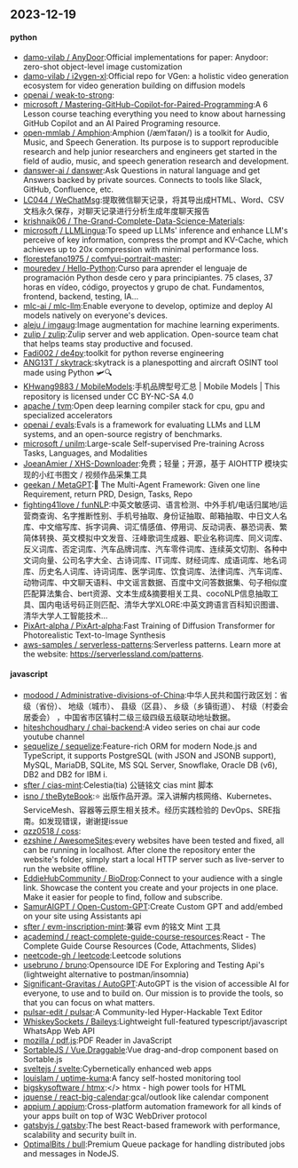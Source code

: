 ## 2023-12-19

#### python
* [damo-vilab / AnyDoor](https://github.com/damo-vilab/AnyDoor):Official implementations for paper: Anydoor: zero-shot object-level image customization
* [damo-vilab / i2vgen-xl](https://github.com/damo-vilab/i2vgen-xl):Official repo for VGen: a holistic video generation ecosystem for video generation building on diffusion models
* [openai / weak-to-strong](https://github.com/openai/weak-to-strong):
* [microsoft / Mastering-GitHub-Copilot-for-Paired-Programming](https://github.com/microsoft/Mastering-GitHub-Copilot-for-Paired-Programming):A 6 Lesson course teaching everything you need to know about harnessing GitHub Copilot and an AI Paired Programing resource.
* [open-mmlab / Amphion](https://github.com/open-mmlab/Amphion):Amphion (/æmˈfaɪən/) is a toolkit for Audio, Music, and Speech Generation. Its purpose is to support reproducible research and help junior researchers and engineers get started in the field of audio, music, and speech generation research and development.
* [danswer-ai / danswer](https://github.com/danswer-ai/danswer):Ask Questions in natural language and get Answers backed by private sources. Connects to tools like Slack, GitHub, Confluence, etc.
* [LC044 / WeChatMsg](https://github.com/LC044/WeChatMsg):提取微信聊天记录，将其导出成HTML、Word、CSV文档永久保存，对聊天记录进行分析生成年度聊天报告
* [krishnaik06 / The-Grand-Complete-Data-Science-Materials](https://github.com/krishnaik06/The-Grand-Complete-Data-Science-Materials):
* [microsoft / LLMLingua](https://github.com/microsoft/LLMLingua):To speed up LLMs' inference and enhance LLM's perceive of key information, compress the prompt and KV-Cache, which achieves up to 20x compression with minimal performance loss.
* [florestefano1975 / comfyui-portrait-master](https://github.com/florestefano1975/comfyui-portrait-master):
* [mouredev / Hello-Python](https://github.com/mouredev/Hello-Python):Curso para aprender el lenguaje de programación Python desde cero y para principiantes. 75 clases, 37 horas en vídeo, código, proyectos y grupo de chat. Fundamentos, frontend, backend, testing, IA...
* [mlc-ai / mlc-llm](https://github.com/mlc-ai/mlc-llm):Enable everyone to develop, optimize and deploy AI models natively on everyone's devices.
* [aleju / imgaug](https://github.com/aleju/imgaug):Image augmentation for machine learning experiments.
* [zulip / zulip](https://github.com/zulip/zulip):Zulip server and web application. Open-source team chat that helps teams stay productive and focused.
* [Fadi002 / de4py](https://github.com/Fadi002/de4py):toolkit for python reverse engineering
* [ANG13T / skytrack](https://github.com/ANG13T/skytrack):skytrack is a planespotting and aircraft OSINT tool made using Python 🛩🔍
* [KHwang9883 / MobileModels](https://github.com/KHwang9883/MobileModels):手机品牌型号汇总 | Mobile Models | This repository is licensed under CC BY-NC-SA 4.0
* [apache / tvm](https://github.com/apache/tvm):Open deep learning compiler stack for cpu, gpu and specialized accelerators
* [openai / evals](https://github.com/openai/evals):Evals is a framework for evaluating LLMs and LLM systems, and an open-source registry of benchmarks.
* [microsoft / unilm](https://github.com/microsoft/unilm):Large-scale Self-supervised Pre-training Across Tasks, Languages, and Modalities
* [JoeanAmier / XHS-Downloader](https://github.com/JoeanAmier/XHS-Downloader):免费；轻量；开源，基于 AIOHTTP 模块实现的小红书图文 / 视频作品采集工具
* [geekan / MetaGPT](https://github.com/geekan/MetaGPT):🌟 The Multi-Agent Framework: Given one line Requirement, return PRD, Design, Tasks, Repo
* [fighting41love / funNLP](https://github.com/fighting41love/funNLP):中英文敏感词、语言检测、中外手机/电话归属地/运营商查询、名字推断性别、手机号抽取、身份证抽取、邮箱抽取、中日文人名库、中文缩写库、拆字词典、词汇情感值、停用词、反动词表、暴恐词表、繁简体转换、英文模拟中文发音、汪峰歌词生成器、职业名称词库、同义词库、反义词库、否定词库、汽车品牌词库、汽车零件词库、连续英文切割、各种中文词向量、公司名字大全、古诗词库、IT词库、财经词库、成语词库、地名词库、历史名人词库、诗词词库、医学词库、饮食词库、法律词库、汽车词库、动物词库、中文聊天语料、中文谣言数据、百度中文问答数据集、句子相似度匹配算法集合、bert资源、文本生成&摘要相关工具、cocoNLP信息抽取工具、国内电话号码正则匹配、清华大学XLORE:中英文跨语言百科知识图谱、清华大学人工智能技术…
* [PixArt-alpha / PixArt-alpha](https://github.com/PixArt-alpha/PixArt-alpha):Fast Training of Diffusion Transformer for Photorealistic Text-to-Image Synthesis
* [aws-samples / serverless-patterns](https://github.com/aws-samples/serverless-patterns):Serverless patterns. Learn more at the website: https://serverlessland.com/patterns.

#### javascript
* [modood / Administrative-divisions-of-China](https://github.com/modood/Administrative-divisions-of-China):中华人民共和国行政区划：省级（省份）、 地级（城市）、 县级（区县）、 乡级（乡镇街道）、 村级（村委会居委会） ，中国省市区镇村二级三级四级五级联动地址数据。
* [hiteshchoudhary / chai-backend](https://github.com/hiteshchoudhary/chai-backend):A video series on chai aur code youtube channel
* [sequelize / sequelize](https://github.com/sequelize/sequelize):Feature-rich ORM for modern Node.js and TypeScript, it supports PostgreSQL (with JSON and JSONB support), MySQL, MariaDB, SQLite, MS SQL Server, Snowflake, Oracle DB (v6), DB2 and DB2 for IBM i.
* [sfter / cias-mint](https://github.com/sfter/cias-mint):Celestia(tia) 公链铭文 cias mint 脚本
* [isno / theByteBook](https://github.com/isno/theByteBook):⭐ 出版作品开源。深入讲解内核网络、Kubernetes、ServiceMesh、容器等云原生相关技术。经历实践检验的 DevOps、SRE指南。如发现错误，谢谢提issue
* [qzz0518 / coss](https://github.com/qzz0518/coss):
* [ezshine / AwesomeSites](https://github.com/ezshine/AwesomeSites):every websites have been tested and fixed, all can be running in localhost. After clone the repository enter the website's folder, simply start a local HTTP server such as live-server to run the website offline.
* [EddieHubCommunity / BioDrop](https://github.com/EddieHubCommunity/BioDrop):Connect to your audience with a single link. Showcase the content you create and your projects in one place. Make it easier for people to find, follow and subscribe.
* [SamurAIGPT / Open-Custom-GPT](https://github.com/SamurAIGPT/Open-Custom-GPT):Create Custom GPT and add/embed on your site using Assistants api
* [sfter / evm-inscription-mint](https://github.com/sfter/evm-inscription-mint):兼容 evm 的铭文 Mint 工具
* [academind / react-complete-guide-course-resources](https://github.com/academind/react-complete-guide-course-resources):React - The Complete Guide Course Resources (Code, Attachments, Slides)
* [neetcode-gh / leetcode](https://github.com/neetcode-gh/leetcode):Leetcode solutions
* [usebruno / bruno](https://github.com/usebruno/bruno):Opensource IDE For Exploring and Testing Api's (lightweight alternative to postman/insomnia)
* [Significant-Gravitas / AutoGPT](https://github.com/Significant-Gravitas/AutoGPT):AutoGPT is the vision of accessible AI for everyone, to use and to build on. Our mission is to provide the tools, so that you can focus on what matters.
* [pulsar-edit / pulsar](https://github.com/pulsar-edit/pulsar):A Community-led Hyper-Hackable Text Editor
* [WhiskeySockets / Baileys](https://github.com/WhiskeySockets/Baileys):Lightweight full-featured typescript/javascript WhatsApp Web API
* [mozilla / pdf.js](https://github.com/mozilla/pdf.js):PDF Reader in JavaScript
* [SortableJS / Vue.Draggable](https://github.com/SortableJS/Vue.Draggable):Vue drag-and-drop component based on Sortable.js
* [sveltejs / svelte](https://github.com/sveltejs/svelte):Cybernetically enhanced web apps
* [louislam / uptime-kuma](https://github.com/louislam/uptime-kuma):A fancy self-hosted monitoring tool
* [bigskysoftware / htmx](https://github.com/bigskysoftware/htmx):</> htmx - high power tools for HTML
* [jquense / react-big-calendar](https://github.com/jquense/react-big-calendar):gcal/outlook like calendar component
* [appium / appium](https://github.com/appium/appium):Cross-platform automation framework for all kinds of your apps built on top of W3C WebDriver protocol
* [gatsbyjs / gatsby](https://github.com/gatsbyjs/gatsby):The best React-based framework with performance, scalability and security built in.
* [OptimalBits / bull](https://github.com/OptimalBits/bull):Premium Queue package for handling distributed jobs and messages in NodeJS.
